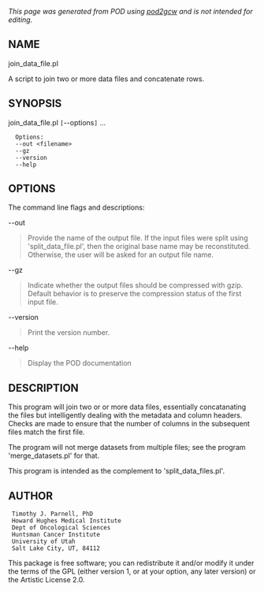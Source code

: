 _This page was generated from POD using [pod2gcw](http://code.google.com/p/pod2gcw) and is not intended for editing._

## NAME ##
join\_data\_file.pl

A script to join two or more data files and concatenate rows.

## SYNOPSIS ##
join\_data\_file.pl `[`--options`]` <file1> <file2> ...

```
  Options:
  --out <filename>
  --gz
  --version
  --help
```
## OPTIONS ##
The command line flags and descriptions:

--out <filename>


> Provide the name of the output file. If the input files were  split using 'split\_data\_file.pl', then the original base name  may be reconstituted. Otherwise, the user will be asked for  an output file name.

> 
--gz


> Indicate whether the output files should be compressed  with gzip. Default behavior is to preserve the compression  status of the first input file.

> 
--version


> Print the version number.

> 
--help


> Display the POD documentation

> 
## DESCRIPTION ##
This program will join two or or more data files, essentially concatanating the files but intelligently dealing with the metadata and column headers.  Checks are made to ensure that the number of columns in the subsequent files  match the first file.

The program will not merge datasets from multiple files; see  the program 'merge\_datasets.pl' for that.

This program is intended as the complement to 'split\_data\_files.pl'.

## AUTHOR ##
```
 Timothy J. Parnell, PhD
 Howard Hughes Medical Institute
 Dept of Oncological Sciences
 Huntsman Cancer Institute
 University of Utah
 Salt Lake City, UT, 84112
```
This package is free software; you can redistribute it and/or modify it under the terms of the GPL (either version 1, or at your option, any later version) or the Artistic License 2.0.
